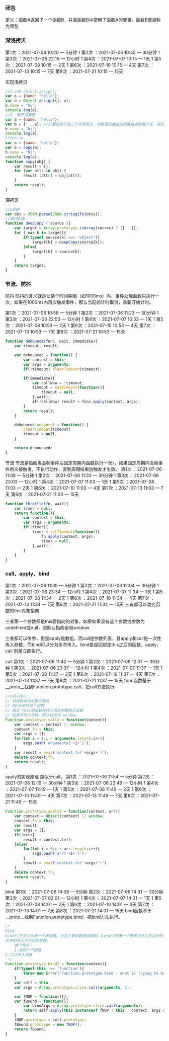 ### 闭包

定义：函数A返回了一个函数B，并且函数B中使用了函数A的变量，函数B就被称为闭包

### 深浅拷贝
第1次 ：2021-07-06 10:20 — 5分钟    1
第2次 ：2021-07-06 10:45 — 30分钟  1
第3次 ：2021-07-06 22:15 — 12小时  1
第4次 ：2021-07-07 10:15 — 1天   1
第5次 ：2021-07-08 10:15 — 2天   1
第6次 ：2021-07-10 10:15 — 4天
第7次 ：2021-07-13 10:15 — 7天
第8次 ：2021-07-21 10:15 — 15天

实现浅拷贝
```JavaScript
//1.es6 object.assign()
var a = {name: "hello"};
var b = Object.assign({}, a);
b.name = "hi";
console.log(a);
//2. 展开运算符
var a = {name: 'hello'};
var b = { ...a}; //扩展运算符用三个点号表示，功能是把数组或类数组对象展开成一系列用逗号隔开的值
b.name = "hi";
console.log(a);
//for in
var a = {name: 'hello'};
var b = copy(a);
b.name = 'hi';
console.log(a);
function copy(obj) {
    var result = {};
    for (var attr in obj) {
        result [attr] = obj[attr];
    }
    return result;
}

```
深拷贝

```JavaScript
//1层的
var obj = JSON.parse(JSON.stringify(objs));
//递归实现
function deepCopy ( source ){
    var target = Array.prototype.isArray(source) ? [] : {};
    for ( var k in target){
        if(typeof source[k] === 'object'){
            target[k] = deepCopy(source[k]);
        }else{
            target[k] = source[k];
        }
    }
    return target;
}

```

### 节流、防抖

防抖
防抖的含义就是让某个时间期限（如1000ms）内，事件处理函数只执行一次，如果在1000ms内再次触发事件，那么当前的计时取消，重新开始计时。

第1次 ：2021-07-06 10:58 — 5分钟  1
第2次 ：2021-07-06 11:23 — 30分钟  1
第3次 ：2021-07-06 22:53 — 12小时  1
第4次 ：2021-07-07 10:53 — 1天   1
第5次 ：2021-07-08 10:53 — 2天  1
第6次 ：2021-07-10 10:53 — 4天
第7次 ：2021-07-13 10:53 — 7天
第8次 ：2021-07-21 10:53 — 15天
```JavaScript
function debounce(func, wait, immediate){
    var timeout, result;

    var debounced = function() {
        var context = this;
        var args = arguments;
        if(!timeout) clearTimeout(timeout);

        if(immediate){
            var callNow = !timeout;
            timeout = setTimeout(function(){
                timeout = null;
            },wait);
            if(!callNow) result = func.apply(context, args);
        }
        return result;
    }

    debounced.oncancel = function() {
        clearTimeout(timeout)
        timeout = null;
    }

    return debounced;
}
```

节流
节流是指触发高频事件后固定周期内函数执行一次），如果固定周期内高频事件再次被触发，不执行动作，直到周期结束后触发才生效。
第1次 ：2021-07-06 11:08 — 5分钟  1
第2次 ：2021-07-06 11:33 — 30分钟  1
第3次 ：2021-07-06 23:03 — 12小时  1
第4次 ：2021-07-07 11:03 — 1天  1
第5次 ：2021-07-08 11:03 — 2天  1
第6次 ：2021-07-10 11:03 — 4天
第7次 ：2021-07-13 11:03 — 7天
第8次 ：2021-07-21 11:03 — 15天
```JavaScript
function throttle(fn, wait){
    var timer = null;
    return function(){
        var context = this;
        var args = arguments;
        if(!timer){
            timer = setTimeout(function(){
                fn.apply(context, args);
                timer = null;
            },wait);
        }
    }
}

```

### call、apply、bind
第1次 ：2021-07-06 11:39 — 5分钟  1
第2次 ：2021-07-06 12:04 — 30分钟  1
第3次 ：2021-07-06 23:34 — 12小时  1
第4次 ：2021-07-07 11:34 — 1天  1
第5次 ：2021-07-08 11:34 — 2天  1
第6次 ：2021-07-10 11:34 — 4天
第7次 ：2021-07-13 11:34 — 7天
第8次 ：2021-07-21 11:34 — 15天
三者都可以改变函数的this对象指向

三者第一个参数都是this要指向的对象，如果如果没有这个参数或参数为undefined或null，则默认指向全局window

三者都可以传参，但是apply是数组，而call是参数列表，且apply和call是一次性传入参数，而bind可以分为多次传入。bind是返回绑定this之后的函数，apply、call 则是立即执行。

call 
第1次 ：2021-07-06 11:42 — 5分钟  1
第2次 ：2021-07-06 12:07 — 30分钟  1
第3次 ：2021-07-06 23:37 — 12小时  1
第4次 ：2021-07-07 11:37 — 1天  1
第5次 ：2021-07-08 11:37 — 2天  1
第6次 ：2021-07-10 11:37 — 4天
第7次 ：2021-07-13 11:37 — 7天
第8次 ：2021-07-21 11:37 — 15天
func函数基于__proto__找到Function.prototype.call，把call方法执行
```JavaScript
//call核心：
// 将函数设为对象的属性
// 执行&删除这个函数
// 指定 this到函数并传入给定参数执行函数
// 如果不传入参数，默认指向为 window
Function.prototype.call2 = function(context){
    var context = context || window;
    context.fn = this;
    var args = [];
    for(let i = 1;i < arguments.length;i++){
        args.push('arguments['+i+']');
    }
    var result = eval('context.fn('+args+')');
    delete context.fn;
    return result;
}
```

apply的实现原理
类似于call。
第1次 ：2021-07-06 11:54 — 5分钟
第2次 ：2021-07-06 12:19 — 30分钟  1
第3次 ：2021-07-06 23:49 — 12小时  1
第4次 ：2021-07-07 11:49 — 1天  1
第5次 ：2021-07-08 11:49 — 2天  1
第6次 ：2021-07-10 11:49 — 4天
第7次 ：2021-07-13 11:49 — 7天
第8次 ：2021-07-21 11:49 — 15天
```JavaScript
Function.prototype.apply2 = function(context, arr){
    var context = Object(context) || window;
    context.fn = this;
    var result;
    var args = [];
    if(!arr){
        result = context.fn();
    }else{
        for(let i = 0;i < arr.length;i++){
            args.push('arr['+i+']');
        }
        result = eval('context.fn('+args+')')
    }
    delete context.fn;
    return result;
}
```

bind
第1次 ：2021-07-06 14:06 — 5分钟
第2次 ：2021-07-06 14:31 — 30分钟
第3次 ：2021-07-07 02:01 — 12小时  1
第4次 ：2021-07-07 14:01 — 1天  1
第5次 ：2021-07-08 14:01 — 2天  1
第6次 ：2021-07-10 14:01 — 4天
第7次 ：2021-07-13 14:01 — 7天
第8次 ：2021-07-21 14:01 — 15天
bind函数基于__proto__找到Function.prototype.bind，把bind方法执行。
```JavaScript
/*
bind
bind()方法会创建一个新函数。当这个新函数被调用时，bind()的第一个参数将作为它运行时的this,之后一系列参数将会在传递的
实参前传入作为它的参数。
    俩个特点：
    1.返回一个函数
2.可以传入参数
 */
Function.prototype.bind2 = function(context){
    if(typeof this !== 'function'){
        throw new Error("Function.prototype.bind - what is trying to be called a bound");
    }
    var self = this;
    var args = Array.prototype.slice.call(arguments, 1);

    var fNOP = function(){};
    var fBound = function(){
        var bindArgs = Array.prototype.slice.call(arguments);
        return self.apply(this instanceof fNOP ? this : context, args.concat(bindArgs));
    }
    fNOP.prototype = self.prototype;
    fBound.prototype = new fNOP();
    return fBound;
}
```